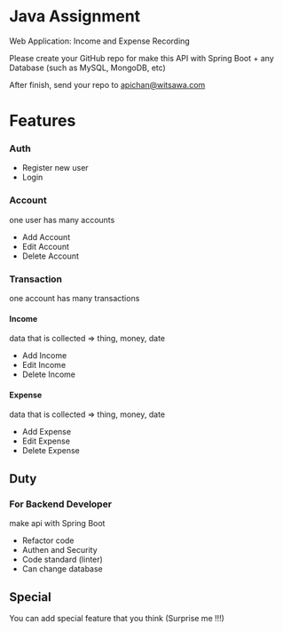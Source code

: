 # Java Assignment

Web Application: Income and Expense Recording

Please create your GitHub repo for make this API with Spring Boot + any Database (such as MySQL, MongoDB, etc)

After finish, send your repo to apichan@witsawa.com

# Features

### Auth

- Register new user
- Login

### Account

one user has many accounts
- Add Account
- Edit Account
- Delete Account

### Transaction

one account has many transactions

#### Income

data that is collected
  => thing, money, date
- Add Income
- Edit Income
- Delete Income

#### Expense

data that is collected
  => thing, money, date

- Add Expense
- Edit Expense
- Delete Expense

## Duty

### For Backend Developer

make api with Spring Boot

- Refactor code
- Authen and Security
- Code standard (linter)
- Can change database

## Special

You can add special feature that you think (Surprise me !!!)

